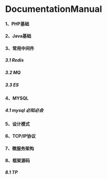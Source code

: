 # DocumentationManual





#### 1、PHP基础

#### 2、Java基础

#### 3、常用中间件

##### 3.1 Redis

##### 3.2 MQ

##### 3.3 ES

#### 4、MYSQL

##### 4.1 mysql 必知必会

#### 5、设计模式

#### 6、TCP/IP协议

#### 7、微服务架构

#### 8、框架源码

##### 8.1 TP

















